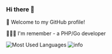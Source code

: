 ### Hi there 👋


<!-- **ColdJk/ColdJk** is a ✨ _special_ ✨ repository because its `README.md` (this file) appears on your GitHub profile.

Here are some ideas to get you started:

- 🔭 I’m currently working on ...
- 🌱 I’m currently learning ...
- 👯 I’m looking to collaborate on ...
- 🤔 I’m looking for help with ...
- 💬 Ask me about ...
- 📫 How to reach me: ...
- 😄 Pronouns: ...
- ⚡ Fun fact: ... -->

🎉 Welcome to my GitHub profile!

👨🏻‍💻 I'm remember - a PHP/Go developer


![Most Used Languages](https://github-readme-stats.vercel.app/api/top-langs/?username=coderfix-lab&theme=dark&layout=compact)
![info](https://github-readme-stats.vercel.app/api?username=ColdJk&show_icons=true&count_private=true&hide=prs&theme=tokyonight)
